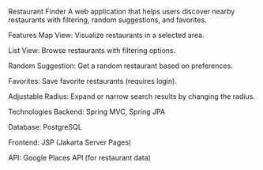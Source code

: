 Restaurant Finder
A web application that helps users discover nearby restaurants with filtering, random suggestions, and favorites.

Features
Map View: Visualize restaurants in a selected area.

List View: Browse restaurants with filtering options.

Random Suggestion: Get a random restaurant based on preferences.

Favorites: Save favorite restaurants (requires login).

Adjustable Radius: Expand or narrow search results by changing the radius.

Technologies
Backend: Spring MVC, Spring JPA

Database: PostgreSQL

Frontend: JSP (Jakarta Server Pages)

API: Google Places API (for restaurant data)
